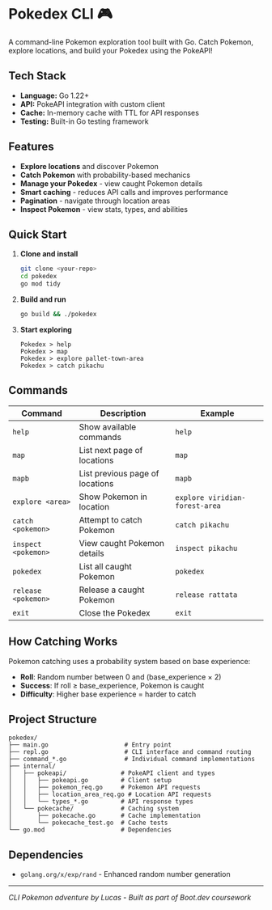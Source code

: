 # Pokedex CLI 🎮

A command-line Pokemon exploration tool built with Go. Catch Pokemon, explore locations, and build your Pokedex using the PokeAPI!

## Tech Stack
- **Language:** Go 1.22+
- **API:** PokeAPI integration with custom client
- **Cache:** In-memory cache with TTL for API responses
- **Testing:** Built-in Go testing framework

## Features
- **Explore locations** and discover Pokemon
- **Catch Pokemon** with probability-based mechanics
- **Manage your Pokedex** - view caught Pokemon details
- **Smart caching** - reduces API calls and improves performance
- **Pagination** - navigate through location areas
- **Inspect Pokemon** - view stats, types, and abilities

## Quick Start

1. **Clone and install**
   ```bash
   git clone <your-repo>
   cd pokedex
   go mod tidy
   ```

2. **Build and run**
   ```bash
   go build && ./pokedex
   ```

3. **Start exploring**
   ```
   Pokedex > help
   Pokedex > map
   Pokedex > explore pallet-town-area
   Pokedex > catch pikachu
   ```

## Commands

| Command | Description | Example |
|---------|-------------|---------|
| `help` | Show available commands | `help` |
| `map` | List next page of locations | `map` |
| `mapb` | List previous page of locations | `mapb` |
| `explore <area>` | Show Pokemon in location | `explore viridian-forest-area` |
| `catch <pokemon>` | Attempt to catch Pokemon | `catch pikachu` |
| `inspect <pokemon>` | View caught Pokemon details | `inspect pikachu` |
| `pokedex` | List all caught Pokemon | `pokedex` |
| `release <pokemon>` | Release a caught Pokemon | `release rattata` |
| `exit` | Close the Pokedex | `exit` |

## How Catching Works

Pokemon catching uses a probability system based on base experience:
- **Roll**: Random number between 0 and (base_experience × 2)
- **Success**: If roll ≥ base_experience, Pokemon is caught
- **Difficulty**: Higher base experience = harder to catch

## Project Structure

```
pokedex/
├── main.go                     # Entry point
├── repl.go                     # CLI interface and command routing
├── command_*.go                # Individual command implementations
├── internal/
│   ├── pokeapi/               # PokeAPI client and types
│   │   ├── pokeapi.go         # Client setup
│   │   ├── pokemon_req.go     # Pokemon API requests
│   │   ├── location_area_req.go # Location API requests
│   │   └── types_*.go         # API response types
│   └── pokecache/             # Caching system
│       ├── pokecache.go       # Cache implementation
│       └── pokecache_test.go  # Cache tests
└── go.mod                     # Dependencies
```

## Dependencies

- `golang.org/x/exp/rand` - Enhanced random number generation

---

*CLI Pokemon adventure by Lucas - Built as part of Boot.dev coursework*